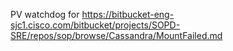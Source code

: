 PV watchdog for https://bitbucket-eng-sjc1.cisco.com/bitbucket/projects/SOPD-SRE/repos/sop/browse/Cassandra/MountFailed.md
